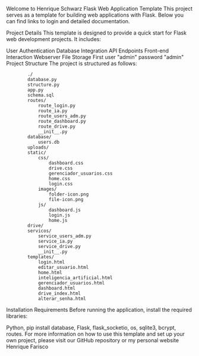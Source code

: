Welcome to Henrique Schwarz Flask Web Application Template
This project serves as a template for building web applications with Flask. Below you can find links to login and detailed documentation.

Project Details
This template is designed to provide a quick start for Flask web development projects. It includes:

User Authentication
Database Integration
API Endpoints
Front-end Interaction
Webserver File Storage
First user "admin" password "admin"
Project Structure
The project is structured as follows:

            ./
            database.py
            structure.py
            app.py
            schema.sql
            routes/
                route_login.py
                route_ia.py
                route_users_adm.py
                route_dashboard.py
                route_drive.py
                __init__.py
            database/
                users.db
            uploads/
            static/
                css/
                    dashboard.css
                    drive.css
                    gerenciador_usuarios.css
                    home.css
                    login.css
                images/
                    folder-icon.png
                    file-icon.png
                js/
                    dashboard.js
                    login.js
                    home.js
            drive/
            servicos/
                service_users_adm.py
                service_ia.py
                service_drive.py
                __init__.py
            templates/
                login.html
                editar_usuario.html
                home.html
                inteligencia_artificial.html
                gerenciador_usuarios.html
                dashboard.html
                drive_index.html
                alterar_senha.html
        
Installation Requirements
Before running the application, install the required libraries:

Python, pip install database, Flask, flask_socketio, os, sqlite3, bcrypt, routes.
For more information on how to use this template and set up your own project, please visit our GitHub repository or my personal website Henrique Farisco
